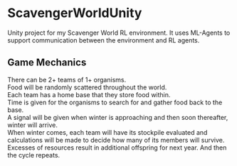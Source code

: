 # ScavengerWorldUnity
Unity project for my Scavenger World RL environment.  It uses ML-Agents to support communication between the environment and RL agents.

## Game Mechanics
There can be 2+ teams of 1+ organisms.  
Food will be randomly scattered throughout the world.  
Each team has a home base that they store food within.  
Time is given for the organisms to search for and gather food back to the base.  
A signal will be given when winter is approaching and then soon thereafter, winter will arrive.  
When winter comes, each team will have its stockpile evaluated and calculations will be made to decide how many of its members will survive.  
Excesses of resources result in additional offspring for next year.  And then the cycle repeats.
